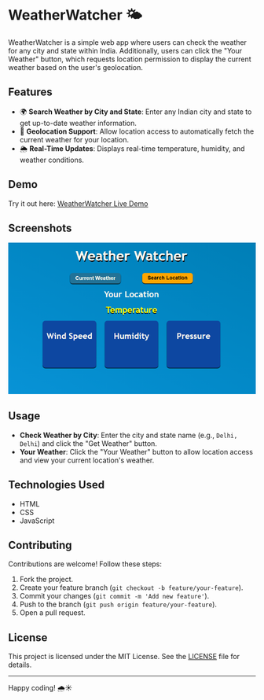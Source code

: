 # WeatherWatcher 🌤️

WeatherWatcher is a simple web app where users can check the weather for any city and state within India. Additionally, users can click the "Your Weather" button, which requests location permission to display the current weather based on the user's geolocation.

## Features
- 🌍 **Search Weather by City and State**: Enter any Indian city and state to get up-to-date weather information.
- 📍 **Geolocation Support**: Allow location access to automatically fetch the current weather for your location.
- 🌦️ **Real-Time Updates**: Displays real-time temperature, humidity, and weather conditions.

## Demo
Try it out here: [WeatherWatcher Live Demo](https://weather-watcher-new.vercel.app/)

## Screenshots
![WeatherWatcher Screenshot](homepage.png)

## Usage

- **Check Weather by City**: Enter the city and state name (e.g., `Delhi, Delhi`) and click the "Get Weather" button.
- **Your Weather**: Click the "Your Weather" button to allow location access and view your current location's weather.

## Technologies Used
- HTML
- CSS
- JavaScript

## Contributing

Contributions are welcome! Follow these steps:

1. Fork the project.
2. Create your feature branch (`git checkout -b feature/your-feature`).
3. Commit your changes (`git commit -m 'Add new feature'`).
4. Push to the branch (`git push origin feature/your-feature`).
5. Open a pull request.

## License
This project is licensed under the MIT License. See the [LICENSE](LICENSE) file for details.

---

Happy coding! 🌧️☀️
